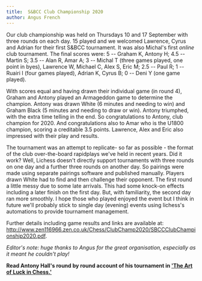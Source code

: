 ```yaml
---
title:  S&BCC Club Championship 2020
author: Angus French
---
```


Our club championship was held on Thursdays 10 and 17 September with
three rounds on each day. 15 played and we welcomed Lawrence, Cyrus and
Adrian for their first S&BCC tournament. It was also Michal's first
*online* club tournament. The final scores were: 5 -- Graham K, Antony
H; 4.5 -- Martin S; 3.5 -- Alan R, Amar A; 3 -- Michal T (three games
played, one point in byes), Lawrence W, Michael C, Alex S, Eric M; 2.5
-- Paul R; 1 -- Ruairi I (four games played), Adrian K, Cyrus B; 0 --
Deni Y (one game played).

With scores equal and having drawn their individual game (in round 4),
Graham and Antony played an Armageddon game to determine the champion.
Antony was drawn White (6 minutes and needing to win) and Graham Black
(5 minutes and needing to draw or win). Antony triumphed, with the extra
time telling in the end. So congratulations to Antony, club champion for 2020.
And congratulations also to Amar who is the U1800 champion,
scoring a creditable 3.5 points. Lawrence, Alex and Eric also impressed
with their play and results.

The tournament was an attempt to replicate- so far as possible - the
format of the club over-the-board rapidplays we've held in recent years.
Did it work? Well, Lichess doesn't directly support tournaments with
three rounds on one day and a further three rounds on another day. So
pairings were made using separate pairings software and published
manually. Players drawn White had to find and then challenge their
opponent. The first round a little messy due to some late arrivals. This
had some knock-on effects including a later finish on the first day.
But, with familiarity, the second day ran more smoothly. I hope those
who played enjoyed the event but I think in future we'll probably stick
to single day (evening) events using lichess's automations to provide
tournament management.

Further details including game results and links are available at:
<http://www.zen116966.zen.co.uk/Chess/ClubChamp2020/SBCCClubChampionship2020.pdf>.

*Editor's note: huge thanks to Angus for the great organisation,
especially as it meant he couldn't play!*

**Read Antony Hall's round by round account of his tournament in ['The
Art of Luck in Chess.'](http://streathamchess.org/2020/10/15/luck-in-chess.html)**

